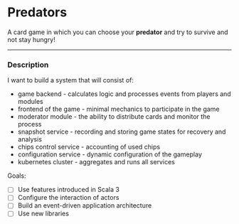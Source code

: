 # Predators

A card game in which you can choose your **predator**
and try to survive and not stay hungry!

---

### Description

I want to build a system that will consist of:
* game backend - calculates logic and processes events from players and modules
* frontend of the game - minimal mechanics to participate in the game
* moderator module - the ability to distribute cards and monitor the process
* snapshot service - recording and storing game states for recovery and analysis
* chips control service - accounting of used chips
* configuration service - dynamic configuration of the gameplay
* kubernetes cluster - aggregates and runs all services

Goals:
- [ ] Use features introduced in Scala 3
- [ ] Configure the interaction of actors
- [ ] Build an event-driven application architecture
- [ ] Use new libraries
